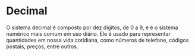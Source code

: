 # Decimal
O sistema decimal é composto por dez dígitos, de 0 a 9, e é o sistema numérico mais comum em uso diário. Ele é usado para representar quantidades em nossa vida cotidiana, como números de telefone, códigos postais, preços, entre outros.